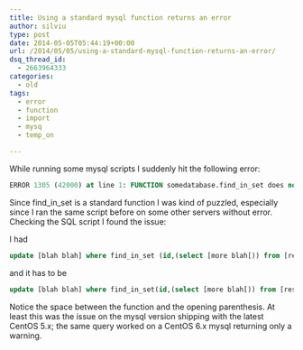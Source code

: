 ```yaml
---
title: Using a standard mysql function returns an error
author: silviu
type: post
date: 2014-05-05T05:44:19+00:00
url: /2014/05/05/using-a-standard-mysql-function-returns-an-error/
dsq_thread_id:
  - 2663964333
categories:
  - old
tags:
  - error
  - function
  - import
  - mysq
  - temp_on

---
```

While running some mysql scripts I suddenly hit the following error:

```sql
ERROR 1305 (42000) at line 1: FUNCTION somedatabase.find_in_set does not exist
```

Since find_in_set is a standard function I was kind of puzzled, especially since I ran the same script before on some other servers without error.  Checking the SQL script I found the issue:

I had
```sql
update [blah blah] where find_in_set (id,(select [more blah[)) from [rest of blag];
```
and it has to be
```sql
update [blah blah] where find_in_set(id,(select [more blah[)) from [rest of blag];
```
Notice the space between the function and the opening parenthesis. At least this was the issue on the mysql version shipping with the latest CentOS 5.x; the same query worked on a CentOS 6.x mysql returning only a warning.